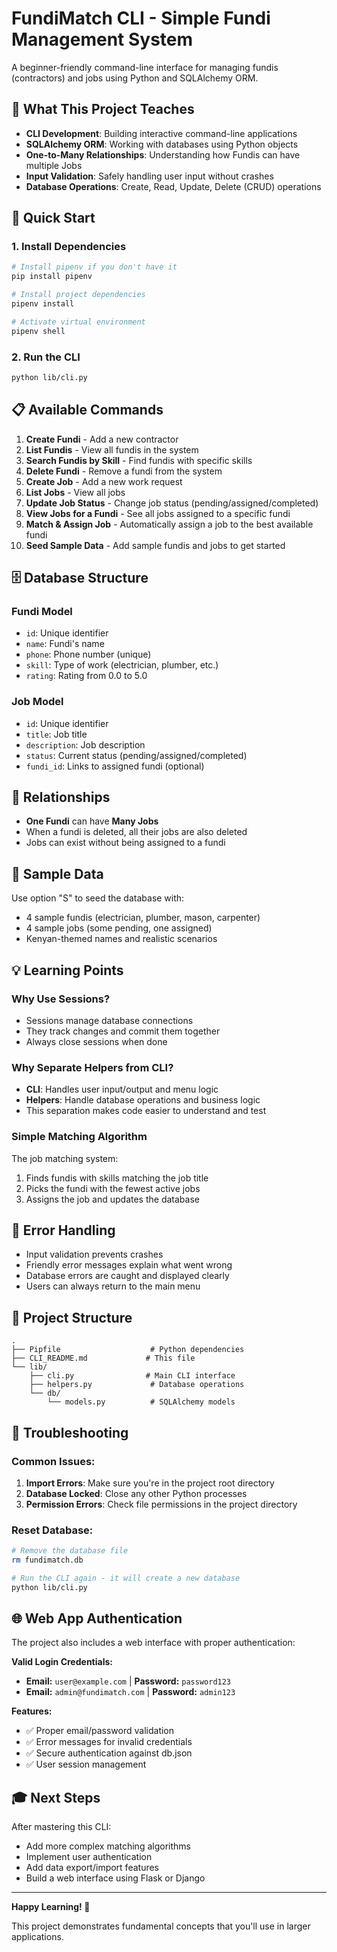 # FundiMatch CLI - Simple Fundi Management System

A beginner-friendly command-line interface for managing fundis (contractors) and jobs using Python and SQLAlchemy ORM.

## 🎯 What This Project Teaches

- **CLI Development**: Building interactive command-line applications
- **SQLAlchemy ORM**: Working with databases using Python objects
- **One-to-Many Relationships**: Understanding how Fundis can have multiple Jobs
- **Input Validation**: Safely handling user input without crashes
- **Database Operations**: Create, Read, Update, Delete (CRUD) operations

## 🚀 Quick Start

### 1. Install Dependencies
```bash
# Install pipenv if you don't have it
pip install pipenv

# Install project dependencies
pipenv install

# Activate virtual environment
pipenv shell
```

### 2. Run the CLI
```bash
python lib/cli.py
```

## 📋 Available Commands

1. **Create Fundi** - Add a new contractor
2. **List Fundis** - View all fundis in the system
3. **Search Fundis by Skill** - Find fundis with specific skills
4. **Delete Fundi** - Remove a fundi from the system
5. **Create Job** - Add a new work request
6. **List Jobs** - View all jobs
7. **Update Job Status** - Change job status (pending/assigned/completed)
8. **View Jobs for a Fundi** - See all jobs assigned to a specific fundi
9. **Match & Assign Job** - Automatically assign a job to the best available fundi
10. **Seed Sample Data** - Add sample fundis and jobs to get started

## 🗄️ Database Structure

### Fundi Model
- `id`: Unique identifier
- `name`: Fundi's name
- `phone`: Phone number (unique)
- `skill`: Type of work (electrician, plumber, etc.)
- `rating`: Rating from 0.0 to 5.0

### Job Model
- `id`: Unique identifier
- `title`: Job title
- `description`: Job description
- `status`: Current status (pending/assigned/completed)
- `fundi_id`: Links to assigned fundi (optional)

## 🔗 Relationships

- **One Fundi** can have **Many Jobs**
- When a fundi is deleted, all their jobs are also deleted
- Jobs can exist without being assigned to a fundi

## 🧪 Sample Data

Use option "S" to seed the database with:
- 4 sample fundis (electrician, plumber, mason, carpenter)
- 4 sample jobs (some pending, one assigned)
- Kenyan-themed names and realistic scenarios

## 💡 Learning Points

### Why Use Sessions?
- Sessions manage database connections
- They track changes and commit them together
- Always close sessions when done

### Why Separate Helpers from CLI?
- **CLI**: Handles user input/output and menu logic
- **Helpers**: Handle database operations and business logic
- This separation makes code easier to understand and test

### Simple Matching Algorithm
The job matching system:
1. Finds fundis with skills matching the job title
2. Picks the fundi with the fewest active jobs
3. Assigns the job and updates the database

## 🚨 Error Handling

- Input validation prevents crashes
- Friendly error messages explain what went wrong
- Database errors are caught and displayed clearly
- Users can always return to the main menu

## 📁 Project Structure

```
.
├── Pipfile                    # Python dependencies
├── CLI_README.md             # This file
└── lib/
    ├── cli.py                # Main CLI interface
    ├── helpers.py             # Database operations
    └── db/
        └── models.py          # SQLAlchemy models
```

## 🔧 Troubleshooting

### Common Issues:
1. **Import Errors**: Make sure you're in the project root directory
2. **Database Locked**: Close any other Python processes
3. **Permission Errors**: Check file permissions in the project directory

### Reset Database:
```bash
# Remove the database file
rm fundimatch.db

# Run the CLI again - it will create a new database
python lib/cli.py
```

## 🌐 Web App Authentication

The project also includes a web interface with proper authentication:

**Valid Login Credentials:**
- **Email:** `user@example.com` | **Password:** `password123`
- **Email:** `admin@fundimatch.com` | **Password:** `admin123`

**Features:**
- ✅ Proper email/password validation
- ✅ Error messages for invalid credentials
- ✅ Secure authentication against db.json
- ✅ User session management

## 🎓 Next Steps

After mastering this CLI:
- Add more complex matching algorithms
- Implement user authentication
- Add data export/import features
- Build a web interface using Flask or Django

---

**Happy Learning! 🎉**

This project demonstrates fundamental concepts that you'll use in larger applications.
